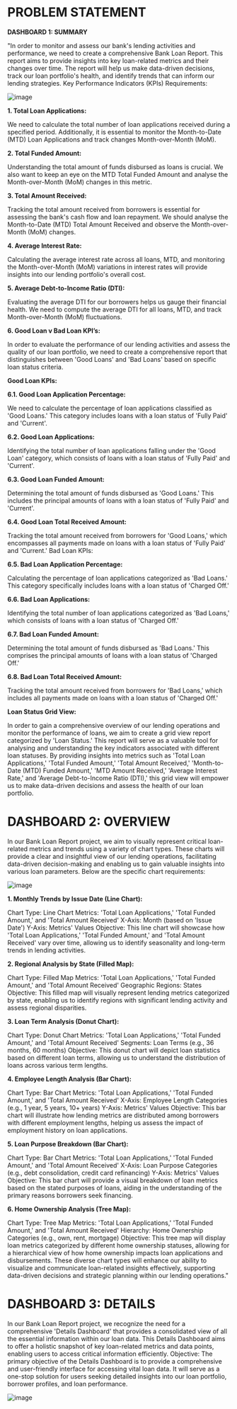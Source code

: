 # **PROBLEM STATEMENT** 

**DASHBOARD 1: SUMMARY** 

"In order to monitor and assess our bank's lending activities and performance, we need to create a comprehensive Bank Loan Report. This report aims to provide insights into key loan-related metrics and their changes over time. The report will help us make data-driven decisions, track our loan portfolio's health, and identify trends that can inform our lending strategies. Key Performance Indicators (KPIs) Requirements:

![image](https://github.com/user-attachments/assets/fc63da37-5570-4163-bf49-5d682159156c)


**1. Total Loan Applications:**

   We need to calculate the total number of loan applications received during a specified period. Additionally, it is essential to monitor the Month-to-Date (MTD) Loan Applications and track changes Month-over-Month (MoM).
   
**2. Total Funded Amount:**

   Understanding the total amount of funds disbursed as loans is crucial. We also want to keep an eye on the MTD Total Funded Amount and analyse the Month-over-Month (MoM) changes in this metric.

**3. Total Amount Received:**

   Tracking the total amount received from borrowers is essential for assessing the bank's cash flow and loan repayment. We should analyse the Month-to-Date (MTD) Total Amount Received and observe the Month-over-Month (MoM) changes.

**4. Average Interest Rate:**

   Calculating the average interest rate across all loans, MTD, and monitoring the Month-over-Month (MoM) variations in interest rates will provide insights into our lending portfolio's overall cost.

**5. Average Debt-to-Income Ratio (DTI):**

   Evaluating the average DTI for our borrowers helps us gauge their financial health. We need to compute the average DTI for all loans, MTD, and track Month-over-Month (MoM) fluctuations.

**6. Good Loan v Bad Loan KPI’s:**

   In order to evaluate the performance of our lending activities and assess the quality of our loan portfolio, we need to create a comprehensive report that distinguishes between 'Good Loans' and 'Bad Loans' based on specific loan status criteria.

**Good Loan KPIs:**

**6.1. Good Loan Application Percentage:**

   We need to calculate the percentage of loan applications classified as 'Good Loans.' This category includes loans with a loan status of 'Fully Paid' and 'Current'.
     
**6.2. Good Loan Applications:**

   Identifying the total number of loan applications falling under the 'Good Loan' category, which consists of loans with a loan status of 'Fully Paid' and 'Current'.
     
**6.3. Good Loan Funded Amount:**

   Determining the total amount of funds disbursed as 'Good Loans.' This includes the principal amounts of loans with a loan status of 'Fully Paid' and 'Current'.
    
**6.4. Good Loan Total Received Amount:**

   Tracking the total amount received from borrowers for 'Good Loans,' which encompasses all payments made on loans with a loan status of 'Fully Paid' and 'Current.' Bad Loan KPIs:

**6.5. Bad Loan Application Percentage:**

   Calculating the percentage of loan applications categorized as 'Bad Loans.' This category specifically includes loans with a loan status of 'Charged Off.'
     
**6.6. Bad Loan Applications:**

   Identifying the total number of loan applications categorized as 'Bad Loans,' which consists of loans with a loan status of 'Charged Off.'
     
**6.7. Bad Loan Funded Amount:**

   Determining the total amount of funds disbursed as 'Bad Loans.' This comprises the principal amounts of loans with a loan status of 'Charged Off.'
     
**6.8. Bad Loan Total Received Amount:**

   Tracking the total amount received from borrowers for 'Bad Loans,' which includes all payments made on loans with a loan status of 'Charged Off.'

     
**Loan Status Grid View:**
  
   In order to gain a comprehensive overview of our lending operations and monitor the performance of loans, we aim to create a grid view report categorized by 'Loan Status.' This report will serve as a valuable tool for analysing and understanding the key indicators associated with different loan statuses. By providing insights into metrics such as 'Total Loan Applications,' 'Total Funded Amount,' 'Total Amount Received,' 'Month-to-Date (MTD) Funded Amount,' 'MTD Amount Received,' 'Average Interest Rate,' and 'Average Debt-to-Income Ratio (DTI),' this grid view will empower us to make data-driven decisions and assess the health of our loan portfolio.

     
# **DASHBOARD 2: OVERVIEW**

In our Bank Loan Report project, we aim to visually represent critical loan-related metrics and trends using a variety of chart types. These charts will provide a clear and insightful view of our lending operations, facilitating data-driven decision-making and enabling us to gain valuable insights into various loan parameters. Below are the specific chart requirements:

![image](https://github.com/user-attachments/assets/2bfebc7a-a8a8-446e-a7b3-b56bac3dee2a)


**1. Monthly Trends by Issue Date (Line Chart):**

Chart Type: Line Chart Metrics: 'Total Loan Applications,' 'Total Funded Amount,' and 'Total Amount Received' X-Axis: Month (based on 'Issue Date') Y-Axis: Metrics' Values Objective: This line chart will showcase how 'Total Loan Applications,' 'Total Funded Amount,' and 'Total Amount Received' vary over time, allowing us to identify seasonality and long-term trends in lending activities.

**2. Regional Analysis by State (Filled Map):** 

Chart Type: Filled Map Metrics: 'Total Loan Applications,' 'Total Funded Amount,' and 'Total Amount Received' Geographic Regions: States Objective: This filled map will visually represent lending metrics categorized by state, enabling us to identify regions with significant lending activity and assess regional disparities.

**3. Loan Term Analysis (Donut Chart):**

Chart Type: Donut Chart Metrics: 'Total Loan Applications,' 'Total Funded Amount,' and 'Total Amount Received' Segments: Loan Terms (e.g., 36 months, 60 months) Objective: This donut chart will depict loan statistics based on different loan terms, allowing us to understand the distribution of loans across various term lengths.

**4. Employee Length Analysis (Bar Chart):**

Chart Type: Bar Chart Metrics: 'Total Loan Applications,' 'Total Funded Amount,' and 'Total Amount Received' X-Axis: Employee Length Categories (e.g., 1 year, 5 years, 10+ years) Y-Axis: Metrics' Values Objective: This bar chart will illustrate how lending metrics are distributed among borrowers with different employment lengths, helping us assess the impact of employment history on loan applications.

**5. Loan Purpose Breakdown (Bar Chart):**

Chart Type: Bar Chart Metrics: 'Total Loan Applications,' 'Total Funded Amount,' and 'Total Amount Received' X-Axis: Loan Purpose Categories (e.g., debt consolidation, credit card refinancing) Y-Axis: Metrics' Values Objective: This bar chart will provide a visual breakdown of loan metrics based on the stated purposes of loans, aiding in the understanding of the primary reasons borrowers seek financing.

**6. Home Ownership Analysis (Tree Map):**

Chart Type: Tree Map Metrics: 'Total Loan Applications,' 'Total Funded Amount,' and 'Total Amount Received' Hierarchy: Home Ownership Categories (e.g., own, rent, mortgage) Objective: This tree map will display loan metrics categorized by different home ownership statuses, allowing for a hierarchical view of how home ownership impacts loan applications and disbursements. These diverse chart types will enhance our ability to visualize and communicate loan-related insights effectively, supporting data-driven decisions and strategic planning within our lending operations."


# **DASHBOARD 3: DETAILS** 

In our Bank Loan Report project, we recognize the need for a comprehensive 'Details Dashboard' that provides a consolidated view of all the essential information within our loan data. This Details Dashboard aims to offer a holistic snapshot of key loan-related metrics and data points, enabling users to access critical information efficiently. Objective: The primary objective of the Details Dashboard is to provide a comprehensive and user-friendly interface for accessing vital loan data. It will serve as a one-stop solution for users seeking detailed insights into our loan portfolio, borrower profiles, and loan performance.

![image](https://github.com/user-attachments/assets/9565ff40-b672-4c44-90cc-bc745636e973)

